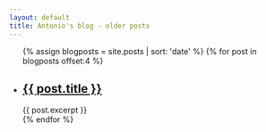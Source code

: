 ```yaml
---
layout: default
title: Antonio's blog - older posts
---
```


<ul>
  {% assign blogposts = site.posts | sort: 'date' %}
  {% for post in blogposts offset:4 %}
    <li>
      <h2><a href="{{ post.url }}">{{ post.title }}</a></h2>
      {{ post.excerpt }}
    </li>
  {% endfor %}
</ul>